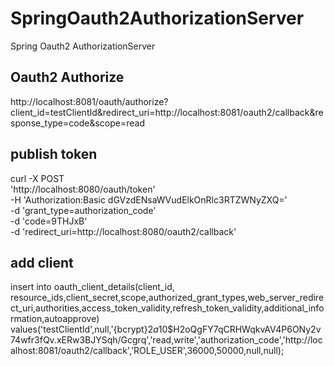 # SpringOauth2AuthorizationServer
Spring Oauth2 AuthorizationServer



## Oauth2 Authorize
http://localhost:8081/oauth/authorize?client_id=testClientId&redirect_uri=http://localhost:8081/oauth2/callback&response_type=code&scope=read

## publish token
curl -X POST \
'http://localhost:8080/oauth/token' \
-H 'Authorization:Basic dGVzdENsaWVudElkOnRlc3RTZWNyZXQ=' \
-d 'grant_type=authorization_code' \
-d 'code=9THJxB' \
-d 'redirect_uri=http://localhost:8080/oauth2/callback'

## add client

insert into oauth_client_details(client_id, resource_ids,client_secret,scope,authorized_grant_types,web_server_redirect_uri,authorities,access_token_validity,refresh_token_validity,additional_information,autoapprove)
values('testClientId',null,'{bcrypt}$2a$10$H2oQgFY7qCRHWqkvAV4P6ONy2v74wfr3fQv.xERw3BJYSqh/Gcgrq','read,write','authorization_code','http://localhost:8081/oauth2/callback','ROLE_USER',36000,50000,null,null);
